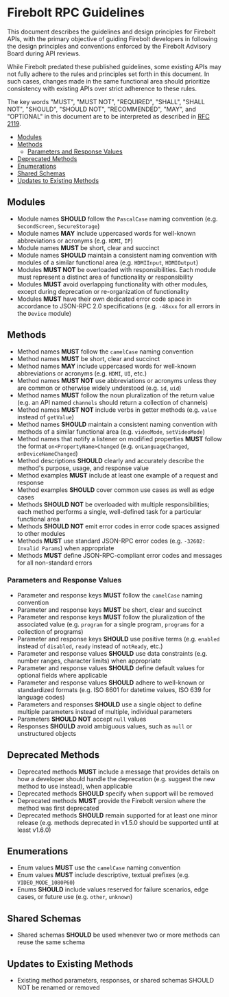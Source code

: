 # Firebolt RPC Guidelines

This document describes the guidelines and design principles for Firebolt APIs, with the primary objective of guiding Firebolt developers in following the design principles and conventions enforced by the Firebolt Advisory Board during API reviews.

While Firebolt predated these published guidelines, some existing APIs may not fully adhere to the rules and principles set forth in this document. In such cases, changes made in the same functional area should prioritize consistency with existing APIs over strict adherence to these rules.

The key words "MUST", "MUST NOT", "REQUIRED", "SHALL", "SHALL NOT", "SHOULD", "SHOULD NOT", "RECOMMENDED", "MAY", and "OPTIONAL" in this document are to be interpreted as described in [RFC 2119](http://www.ietf.org/rfc/rfc2119.txt).

- [Modules](#modules)
- [Methods](#methods)
  - [Parameters and Response Values](#parameters-and-response-values)
- [Deprecated Methods](#deprecated-methods)
- [Enumerations](#enumerations)
- [Shared Schemas](#shared-schemas)
- [Updates to Existing Methods](#updates-to-existing-methods)

## Modules

- Module names **SHOULD** follow the `PascalCase` naming convention (e.g. `SecondScreen`, `SecureStorage`)
- Module names **MAY** include uppercased words for well-known abbreviations or acronyms (e.g. `HDMI`, `IP`)
- Module names **MUST** be short, clear and succinct
- Module names **SHOULD** maintain a consistent naming convention with modules of a similar functional area (e.g. `HDMIInput`, `HDMIOutput`)
- Modules **MUST NOT** be overloaded with responsibilities.  Each module must represent a distinct area of functionality or responsibility
- Modules **MUST** avoid overlapping functionality with other modules, except during deprecation or re-organization of functionality
- Modules **MUST** have their own dedicated error code space in accordance to JSON-RPC 2.0 specifications (e.g. `-48xxx` for all errors in the `Device` module)

## Methods

- Method names **MUST** follow the `camelCase` naming convention
- Method names **MUST** be short, clear and succinct
- Method names **MAY** include uppercased words for well-known abbreviations or acronyms (e.g. `HDMI`, `UI`, etc.)
- Method names **MUST NOT** use abbreviations or acronyms unless they are common or otherwise widely understood (e.g. `id`, `uid`)
- Method names **MUST** follow the noun pluralization of the return value (e.g. an API named `channels` should return a collection of channels)
- Method names **MUST NOT** include verbs in getter methods (e.g. `value` instead of `getValue`)
- Method names **SHOULD** maintain a consistent naming convention with methods of a similar functional area (e.g. `videoMode`, `setVideoMode`)
- Method names that notify a listener on modified properties **MUST** follow the format `on<PropertyName>Changed` (e.g. `onLanguageChanged`, `onDeviceNameChanged`)
- Method descriptions **SHOULD** clearly and accurately describe the method's purpose, usage, and response value
- Method examples **MUST** include at least one example of a request and response
- Method examples **SHOULD** cover common use cases as well as edge cases
- Methods **SHOULD NOT** be overloaded with multiple responsibilities; each method performs a single, well-defined task for a particular functional area
- Methods **SHOULD NOT** emit error codes in error code spaces assigned to other modules
- Methods **MUST** use standard JSON-RPC error codes (e.g. `-32602: Invalid Params`) when appropriate
- Methods **MUST** define JSON-RPC-compliant error codes and messages for all non-standard errors

### Parameters and Response Values

- Parameter and response keys **MUST** follow the `camelCase` naming convention
- Parameter and response keys **MUST** be short, clear and succinct
- Parameter and response keys **MUST** follow the pluralization of the associated value (e.g. `program` for a single program, `programs` for a collection of programs)
- Parameter and response keys **SHOULD** use positive terms (e.g. `enabled` instead of `disabled`, `ready` instead of `notReady`, etc.)
- Parameter and response values **SHOULD** use data constraints (e.g. number ranges, character limits) when appropriate
- Parameter and response values **SHOULD** define default values for optional fields where applicable
- Parameter and response values **SHOULD** adhere to well-known or standardized formats (e.g. ISO 8601 for datetime values, ISO 639 for language codes)
- Parameters and responses **SHOULD** use a single object to define multiple parameters instead of multiple, individual parameters
- Parameters **SHOULD NOT** accept `null` values
- Responses **SHOULD** avoid ambiguous values, such as `null` or unstructured objects

## Deprecated Methods

- Deprecated methods **MUST** include a message that provides details on how a developer should handle the deprecation (e.g. suggest the new method to use instead), when applicable
- Deprecated methods **SHOULD** specify when support will be removed
- Deprecated methods **MUST** provide the Firebolt version where the method was first deprecated
- Deprecated methods **SHOULD** remain supported for at least one minor release (e.g. methods deprecated in v1.5.0 should be supported until at least v1.6.0)

## Enumerations

- Enum values **MUST** use the `camelCase` naming convention
- Enum values **MUST** include descriptive, textual prefixes (e.g. `VIDEO_MODE_1080P60`)
- Enums **SHOULD** include values reserved for failure scenarios, edge cases, or future use (e.g. `other`, `unknown`)

## Shared Schemas

- Shared schemas **SHOULD** be used whenever two or more methods can reuse the same schema

## Updates to Existing Methods

- Existing method parameters, responses, or shared schemas SHOULD NOT be renamed or removed
